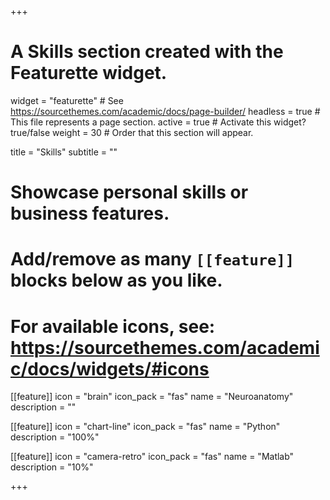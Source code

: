 +++
# A Skills section created with the Featurette widget.
widget = "featurette"  # See https://sourcethemes.com/academic/docs/page-builder/
headless = true  # This file represents a page section.
active = true  # Activate this widget? true/false
weight = 30  # Order that this section will appear.

title = "Skills"
subtitle = ""

# Showcase personal skills or business features.
# 
# Add/remove as many `[[feature]]` blocks below as you like.
# 
# For available icons, see: https://sourcethemes.com/academic/docs/widgets/#icons

[[feature]]
  icon = "brain"
  icon_pack = "fas"
  name = "Neuroanatomy"
  description = ""
  
[[feature]]
  icon = "chart-line"
  icon_pack = "fas"
  name = "Python"
  description = "100%"  
  
[[feature]]
  icon = "camera-retro"
  icon_pack = "fas"
  name = "Matlab"
  description = "10%"

+++
